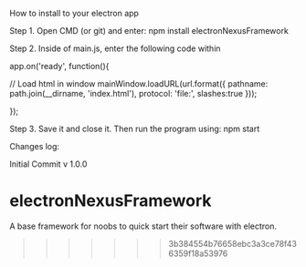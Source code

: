 
How to install to your electron app

Step 1. Open CMD (or git) and enter: npm install electronNexusFramework

Step 2. Inside of main.js, enter the following code within 

app.on('ready', function(){

  // Load html in window
  mainWindow.loadURL(url.format({
    pathname: path.join(__dirname, 'index.html'),
    protocol: 'file:',
    slashes:true
  }));

});

Step 3. Save it and close it. Then run the program using: npm start

Changes log:

Initial Commit v 1.0.0

# electronNexusFramework
A base framework for noobs to quick start their software with electron.
>>>>>>> 3b384554b76658ebc3a3ce78f436359f18a53976
